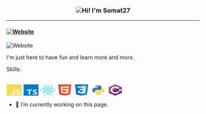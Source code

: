 <h3 align="center"><img src="https://media.giphy.com/media/hvRJCLFzcasrR4ia7z/giphy.gif" width="25px">Hi! I'm Somat27</img></h3>

---

#### [![Website](https://img.shields.io/badge/CEO@Ultra'sHouse-Programmer-green?style=flat-square)](https://discord.gg/NUsTp2fTHZ)
![[![Website](https://img.shields.io/badge/CEO@Ultra'sHouse-Programmer-green?style=flat-square)](https://discord.gg/NUsTp2fTHZ)](https://github-readme-stats.vercel.app/api?username=somat27&show_icons=true&theme=tokyonight&include_all_commits=true&count_private=true)

I'm just here to have fun and learn more and more.

Skills: <div style="display: inline_block"><br>   <img align="center" alt="Rafa-Js" height="30" width="40" src="https://raw.githubusercontent.com/devicons/devicon/master/icons/javascript/javascript-plain.svg">   <img align="center" alt="Rafa-Ts" height="30" width="40" src="https://raw.githubusercontent.com/devicons/devicon/master/icons/typescript/typescript-plain.svg">   <img align="center" alt="Rafa-React" height="30" width="40" src="https://raw.githubusercontent.com/devicons/devicon/master/icons/react/react-original.svg">   <img align="center" alt="Rafa-HTML" height="30" width="40" src="https://raw.githubusercontent.com/devicons/devicon/master/icons/html5/html5-original.svg">   <img align="center" alt="Rafa-CSS" height="30" width="40" src="https://raw.githubusercontent.com/devicons/devicon/master/icons/css3/css3-original.svg">   <img align="center" alt="Rafa-Python" height="30" width="40" src="https://raw.githubusercontent.com/devicons/devicon/master/icons/python/python-original.svg">   <img align="center" alt="Rafa-Csharp" height="30" width="40" src="https://raw.githubusercontent.com/devicons/devicon/master/icons/csharp/csharp-original.svg"> </div>

- 🔭 I’m currently working on this page. 




